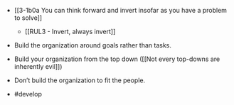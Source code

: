 - [[3-1b0a You can think forward and invert insofar as you have a problem to solve]]
	- [[RUL3 - Invert, always invert]]

- Build the organization around goals rather than tasks.
- Build your organization from the top down ([[Not every top-downs are inherently evil]])
- Don’t build the organization to fit the people.

- #develop
